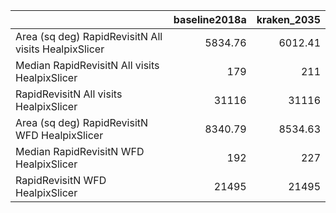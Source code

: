 |                                                      |   baseline2018a |   kraken_2035 |
|:-----------------------------------------------------|----------------:|--------------:|
| Area (sq deg) RapidRevisitN All visits HealpixSlicer |         5834.76 |       6012.41 |
| Median RapidRevisitN All visits HealpixSlicer        |          179    |        211    |
| RapidRevisitN All visits HealpixSlicer               |        31116    |      31116    |
| Area (sq deg) RapidRevisitN WFD HealpixSlicer        |         8340.79 |       8534.63 |
| Median RapidRevisitN WFD HealpixSlicer               |          192    |        227    |
| RapidRevisitN WFD HealpixSlicer                      |        21495    |      21495    |
